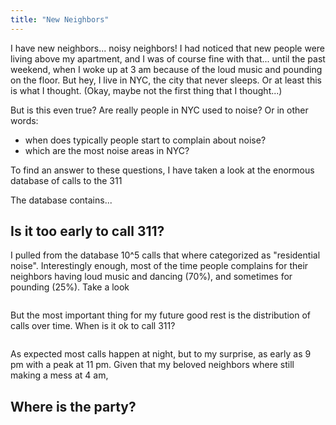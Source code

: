 ```yaml
---
title: "New Neighbors"
---
```


I have new neighbors... noisy neighbors! I had noticed that new people were living above my apartment, and I was of course fine with that... until the past weekend, when I woke up at 3 am because of the loud music and pounding on the floor. But hey, I live in NYC, the city that never sleeps. Or at least this is what I thought. (Okay, maybe not the first thing that I thought...)

But is this even true? Are really people in NYC used to noise? Or in other words:
* when does typically people start to complain about noise?
* which are the most noise areas in NYC?

To find an answer to these questions, I have taken a look at the enormous database of calls to the 311

The database contains...

## Is it too early to call 311?

I pulled from the database 10^5 calls that where categorized as "residential noise". Interestingly enough, most of the time people complains for their neighbors having loud music and dancing (70%), and sometimes for pounding (25%). Take a look

<img src="https://gt987.github.io/assets/images/calls_dist.png" alt="">

But the most important thing for my future good rest is the distribution of calls over time. When is it ok to call 311?

<img src="https://gt987.github.io/assets/images/calls_hist.png" alt="">

As expected most calls happen at night, but to my surprise, as early as 9 pm with a peak at 11 pm.
Given that my beloved neighbors where still making a mess at 4 am,

## Where is the party?

<img src="https://gt987.github.io/assets/images/noisy.png" alt="">
